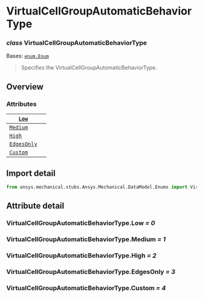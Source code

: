 <a id="virtualcellgroupautomaticbehaviortype"></a>

# VirtualCellGroupAutomaticBehaviorType

<a id="VirtualCellGroupAutomaticBehaviorType"></a>

### *class* VirtualCellGroupAutomaticBehaviorType

Bases: [`enum.Enum`](https://docs.python.org/3/library/enum.html#enum.Enum)

> Specifies the VirtualCellGroupAutomaticBehaviorType.

> <!-- !! processed by numpydoc !! -->

<a id="overview"></a>

## Overview

### Attributes

| [`Low`](#VirtualCellGroupAutomaticBehaviorType.Low)             |    |
|-----------------------------------------------------------------|----|
| [`Medium`](#VirtualCellGroupAutomaticBehaviorType.Medium)       |    |
| [`High`](#VirtualCellGroupAutomaticBehaviorType.High)           |    |
| [`EdgesOnly`](#VirtualCellGroupAutomaticBehaviorType.EdgesOnly) |    |
| [`Custom`](#VirtualCellGroupAutomaticBehaviorType.Custom)       |    |

<a id="import-detail"></a>

## Import detail

```python
from ansys.mechanical.stubs.Ansys.Mechanical.DataModel.Enums import VirtualCellGroupAutomaticBehaviorType
```

<a id="attribute-detail"></a>

## Attribute detail

<a id="VirtualCellGroupAutomaticBehaviorType.Low"></a>

### VirtualCellGroupAutomaticBehaviorType.Low *= 0*

<a id="VirtualCellGroupAutomaticBehaviorType.Medium"></a>

### VirtualCellGroupAutomaticBehaviorType.Medium *= 1*

<a id="VirtualCellGroupAutomaticBehaviorType.High"></a>

### VirtualCellGroupAutomaticBehaviorType.High *= 2*

<a id="VirtualCellGroupAutomaticBehaviorType.EdgesOnly"></a>

### VirtualCellGroupAutomaticBehaviorType.EdgesOnly *= 3*

<a id="VirtualCellGroupAutomaticBehaviorType.Custom"></a>

### VirtualCellGroupAutomaticBehaviorType.Custom *= 4*

